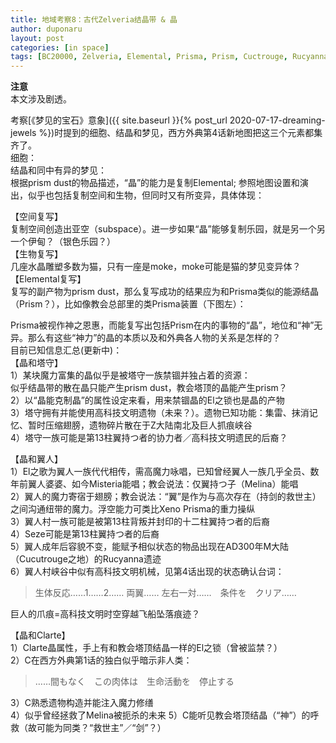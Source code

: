 ```yaml
---
title: 地域考察8：古代Zelveria结晶带 & 晶 
author: duponaru
layout: post
categories: [in space]
tags: [BC20000, Zelveria, Elemental, Prisma, Prism, Cuctrouge, Rucyanna-Ruins, Clarte, Melina, AD300, twelve, wing, technology]
---
```


**注意**  
本文涉及剧透。  



考察[《梦见的宝石》意象]({{ site.baseurl }}{% post_url 2020-07-17-dreaming-jewels %})时提到的细胞、结晶和梦见，西方外典第4话新地图把这三个元素都集齐了。    
细胞：  
<span class="image centered"><img src="{{ '/assets/post_img/2020-07-17/cell.png' | relative_url }}" alt="" /></span>  
结晶和同中有异的梦见：  
<span class="image centered"><img src="{{ '/assets/post_img/2020-07-17/dream.png' | relative_url }}" alt="" /></span>  
根据prism dust的物品描述，“晶”的能力是复制Elemental; 参照地图设置和演出，似乎也包括复制空间和生物，但同时又有所变异，具体体现：  

【空间复写】  
复制空间创造出亚空（subspace）。进一步如果“晶”能够复制乐园，就是另一个另一个伊甸？（银色乐园？）  
【生物复写】  
几座水晶雕塑多数为猫，只有一座是moke，moke可能是猫的梦见变异体？  
【Elemental复写】  
复写的副产物为prism dust，那么复写成功的结果应为和Prisma类似的能源结晶（Prism？），比如像教会总部里的类Prisma装置（下图左）：  
<span class="image centered"><img src="{{ '/assets/post_img/2020-04-12/tech.jpg' | relative_url }}" alt="" /></span>   
  

Prisma被视作神之恩惠，而能复写出包括Prism在内的事物的“晶”，地位和“神”无异。那么有这些“神力”的晶的本质以及和外典各人物的关系是怎样的？  
目前已知信息汇总(更新中)：    
【晶和塔守】  
1）某块魔力富集的晶似乎是被塔守一族禁锢并独占着的资源： 
<span class="image centered"><img src="{{ '/assets/post_img/2020-07-17/kami.png' | relative_url }}" alt="" /></span>  
似乎结晶带的散在晶只能产生prism dust，教会塔顶的晶能产生prism？  
2）以“晶能克制晶”的属性设定来看，用来禁锢晶的El之锁也是晶的产物  
3）塔守拥有并能使用高科技文明遗物（未来？）。遗物已知功能：集雷、抹消记忆、暂时压缩翅膀，遗物碎片散在于Z大陆南北及巨人抓痕峡谷  
4）塔守一族可能是第13柱翼持つ者的协力者／高科技文明遗民的后裔？    

【晶和翼人】  
1）El之歌为翼人一族代代相传，需高魔力咏唱，已知曾经翼人一族几乎全员、数年前翼人婆婆、如今Misteria能唱；教会说法：仅翼持つ子（Melina）能唱  
2）翼人的魔力寄宿于翅膀；教会说法：“翼”是作为与高次存在（持剑的救世主）之间沟通纽带的魔力。浮空能力可类比Xeno Prisma的重力操纵        
3）翼人村一族可能是被第13柱背叛并封印的十二柱翼持つ者的后裔  
4）Seze可能是第13柱翼持つ者的后裔   
5）翼人成年后容貌不变，能赋予相似状态的物品出现在AD300年M大陆（Cucutrouge之地）的Rucyanna遗迹   
6）翼人村峡谷中似有高科技文明机械，见第4话出现的状态确认台词：  
> 生体反応……1……2…… 両翼…… 左右一対……　条件を　クリア……   

巨人的爪痕=高科技文明时空穿越飞船坠落痕迹？  

【晶和Clarte】  
1）Clarte晶属性，手上有和教会塔顶结晶一样的El之锁（曾被监禁？）  
2）C在西方外典第1话的独白似乎暗示非人类：  
 > ……間もなく　この肉体は　生命活動を　停止する  
 
3）C熟悉遗物构造并能注入魔力修缮  
4）似乎曾经拯救了Melina被扼杀的未来
5）C能听见教会塔顶结晶（“神”）的呼救（故可能为同类？“救世主”／“剑”？）      





